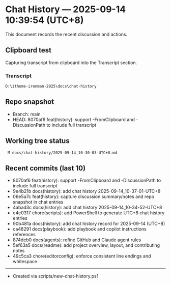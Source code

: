 # Chat History — 2025-09-14 10:39:54 (UTC+8)

This document records the recent discussion and actions.

## Clipboard test
Capturing transcript from clipboard into the Transcript section.

### Transcript
```text
D:\ithome-ironman-2025\docs\chat-history
```

## Repo snapshot
- Branch: main
- HEAD: 8070af6 feat(history): support -FromClipboard and -DiscussionPath to include full transcript

## Working tree status
```
 M docs/chat-history/2025-09-14_10-30-03-UTC+8.md
```

## Recent commits (last 10)
- 8070af6 feat(history): support -FromClipboard and -DiscussionPath to include full transcript
- 9e4b21b docs(history): add chat history 2025-09-14_10-37-01-UTC+8
- 06e5a7c feat(history): capture discussion summary/notes and repo snapshot in chat entries
- 4abad3c docs(history): add chat history 2025-09-14_10-34-52-UTC+8
- e4e0317 chore(scripts): add PowerShell to generate UTC+8 chat history entries
- 90b481a docs(history): add chat history record for 2025-09-14 (UTC+8)
- ca48291 docs(playbook): add playbook and copilot instructions references
- 874dcb0 docs(agents): refine GitHub and Claude agent rules
- 5ef63a5 docs(readme): add project overview, layout, and contributing notes
- 49c5ca3 chore(editorconfig): enforce consistent line endings and whitespace

---
- Created via scripts/new-chat-history.ps1
